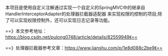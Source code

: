 本项目是使用自定义注解通过实现一个自定义的SpringMVC中的继承自HandlerInterceptorAdapter的处理器拦截器适配器
来实现权限的控制的项目;除了可以实现权限控制外，还可以实现日志记录等功能。


==》本文参考地址：https://blog.csdn.net/pulong0748/article/details/82559949《==


==》处理器拦截器参考文章：https://www.jianshu.com/p/1e8d088c2be9《==
